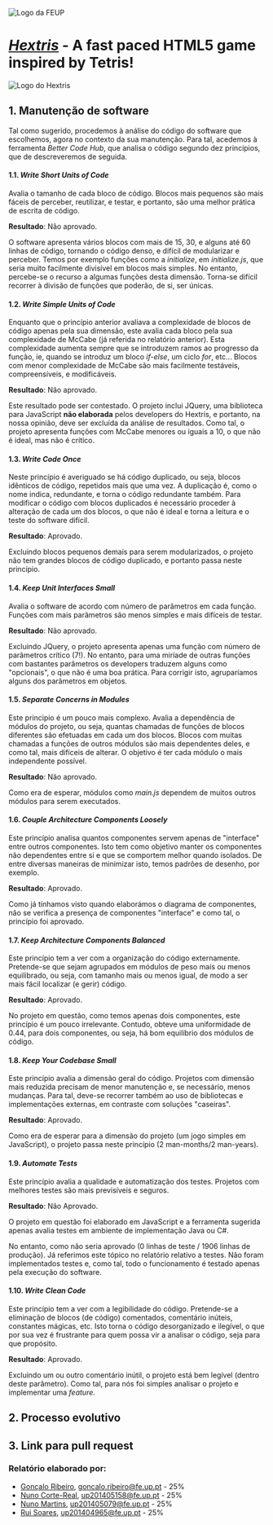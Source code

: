 ![Logo da FEUP](http://www.junifeup.pt/wp-content/uploads/2016/01/feup.png)

# [_Hextris_](https://github.com/Hextris/hextris) - A fast paced HTML5 game inspired by Tetris!

![Logo do Hextris](https://raw.githubusercontent.com/Spininador/hextris/esof_hextris/favicon.ico)

## 1. Manutenção de software
Tal como sugerido, procedemos à análise do código do software que escolhemos, agora no contexto da sua manutenção. Para tal, acedemos à ferramenta _Better Code Hub_, que analisa o código segundo dez princípios, que de descreveremos de seguida.

#### 1.1. _Write Short Units of Code_
Avalia o tamanho de cada bloco de código. Blocos mais pequenos são mais fáceis de perceber, reutilizar, e testar, e portanto, são uma melhor prática de escrita de código.

**Resultado**: Não aprovado.

O software apresenta vários blocos com mais de 15, 30, e alguns até 60 linhas de código, tornando o código denso, e difícil de modularizar e perceber.
Temos por exemplo funções como a _initialize_, em _initialize.js_, que seria muito facilmente divisível em blocos mais simples.
No entanto, percebe-se o recurso a algumas funções desta dimensão. Torna-se difícil recorrer à divisão de funções que poderão, de si, ser únicas.

#### 1.2. _Write Simple Units of Code_

Enquanto que o princípio anterior avaliava a complexidade de blocos de código apenas pela sua dimensão, este avalia cada bloco pela sua complexidade de McCabe (já referida no relatório anterior). Esta complexidade aumenta sempre que se introduzem ramos ao progresso da função, ie,  quando se introduz um bloco _if-else_, um ciclo _for_, etc...
Blocos com menor complexidade de McCabe são mais facilmente testáveis, compreensíveis, e modificáveis.

**Resultado**: Não aprovado.

Este resultado pode ser contestado. O projeto inclui JQuery, uma biblioteca para JavaScript **não elaborada** pelos developers do Hextris, e portanto, na nossa opinião, deve ser excluída da análise de resultados.
Como tal, o projeto apresenta funções com McCabe menores ou iguais a 10, o que não é ideal, mas não é crítico.

#### 1.3. _Write Code Once_

Neste princípio é averiguado se há código duplicado, ou seja, blocos idênticos de código, repetidos mais que uma vez. A duplicação é, como o nome indica, redundante, e torna o código redundante também. Para modificar o código com blocos duplicados é necessário proceder à alteração de cada um dos blocos, o que não é ideal e torna a leitura e o teste do software difícil.

**Resultado**: Aprovado.

Excluindo blocos pequenos demais para serem modularizados, o projeto não tem grandes blocos de código duplicado, e portanto passa neste princípio.

#### 1.4. _Keep Unit Interfaces Small_

Avalia o software de acordo com número de parâmetros em cada função. Funções com mais parâmetros são menos simples e mais difíceis de testar.

**Resultado**: Não aprovado.

Excluindo JQuery, o projeto apresenta apenas uma função com número de parâmetros crítico (7!). No entanto, para uma miríade de outras funções com bastantes parâmetros os developers traduzem alguns como "opcionais", o que não é uma boa prática. Para corrigir isto, agruparíamos alguns dos parâmetros em objetos.

#### 1.5. _Separate Concerns in Modules_

Este principio é um pouco mais complexo. Avalia a dependência de módulos do projeto, ou seja, quantas chamadas de funções de blocos diferentes são efetuadas em cada um dos blocos. Blocos com muitas chamadas a funções de outros módulos são mais dependentes deles, e como tal, mais difíceis de alterar. O objetivo é ter cada módulo o mais independente possível.

**Resultado**: Não aprovado.

Como era de esperar, módulos como _main.js_ dependem de muitos outros módulos para serem executados.

#### 1.6. _Couple Architecture Components Loosely_

Este princípio analisa quantos componentes servem apenas de "interface" entre outros componentes. Isto tem como objetivo manter os componentes não dependentes entre si e que se comportem melhor quando isolados. De entre diversas maneiras de minimizar isto, temos padrões de desenho, por exemplo.

**Resultado**: Aprovado.

Como já tínhamos visto quando elaborámos o diagrama de componentes, não se verifica a presença de componentes "interface" e como tal, o princípio foi aprovado.

#### 1.7. _Keep Architecture Components Balanced_

Este princípio tem a ver com a organização do código externamente. Pretende-se que sejam agrupados em módulos de peso mais ou menos equilibrado, ou seja, com tamanho mais ou menos igual, de modo a ser mais fácil localizar (e gerir) código.

**Resultado**: Aprovado.

No projeto em questão, como temos apenas dois componentes, este princípio é um pouco irrelevante. Contudo, obteve uma uniformidade de 0.44, para dois componentes, ou seja, há bom equilíbrio dos módulos de código.

#### 1.8. _Keep Your Codebase Small_

Este princípio avalia a dimensão geral do código. Projetos com dimensão mais reduzida precisam de menor manutenção e, se necessário, menos mudanças. Para tal, deve-se recorrer também ao uso de bibliotecas e implementações externas, em contraste com soluções "caseiras".

**Resultado**: Aprovado.

Como era de esperar para a dimensão do projeto (um jogo simples em JavaScript), o projeto passa neste princípio (2 man-months/2 man-years). 

#### 1.9. _Automate Tests_

Este princípio avalia a qualidade e automatização dos testes. Projetos com melhores testes são mais previsíveis e seguros.

**Resultado**: Não Aprovado.

O projeto em questão foi elaborado em JavaScript e a ferramenta sugerida apenas avalia testes em ambiente de implementação Java ou C#.

No entanto, como não seria aprovado (0 linhas de teste / 1906 linhas de produção). Já referimos este tópico no relatório relativo a testes. Não foram implementados testes e, como tal, todo o funcionamento é testado apenas pela execução do software.

#### 1.10. _Write Clean Code_

Este princípio tem a ver com a legibilidade do código. Pretende-se a eliminação de blocos (de código) comentados, comentário inúteis, constantes mágicas, etc. Isto torna o código desorganizado e ilegível, o que por sua vez é frustrante para quem possa vir a analisar o código, seja para que propósito.

**Resultado**: Aprovado.

Excluindo um ou outro comentário inútil, o projeto está bem legível (dentro deste parâmetro). Como tal, para nós foi simples analisar o projeto e implementar uma _feature_.

<!-- Discuss Software Maintainability using the SIG metrics (plus add the badge to your .md file). Students should contact the recitations professor in order to be added to the ESOF organization to be able to automatically compute the metrics of interest using the service https://bettercodehub.com/. See the pdf with an example of a report of the interesting metrics and a description of what they represent.  -->
## 2. Processo evolutivo

<!-- Report evolution process (change impact analysis and implementation)
Briefly describe how the feature you decided to evolve was identified; why you decide to evolve that particular feature? How did you locate the parts in the source code that needed to be modified; etc.   -->

## 3. Link para pull request

### Relatório elaborado por:
* [Gonçalo Ribeiro](https://github.com/gribeirofeup),  goncalo.ribeiro@fe.up.pt - 25%
* [Nuno Corte-Real](https://github.com/nunocr), 	up201405158@fe.up.pt - 25%
* [Nuno Martins](https://github.com/Spininador), 	up201405079@fe.up.pt - 25%
* [Rui Soares](https://github.com/RuiCS),		up201404965@fe.up.pt - 25%
